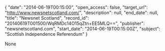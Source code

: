 {
  "date": "2014-06-19T00:15:00", 
  "open_access": false, 
  "target_url": "http://www.newsnetscotland.com/", 
  "description": null, 
  "end_date": null, 
  "title": "Newsnet Scotland", 
  "record_id": "20140619T001500/WqRMDc14O15qZtn+EE5MLQ==", 
  "publisher": "newsnetscotland.com", 
  "start_date": "2014-06-19T00:15:00Z", 
  "subject": "Scottish Independence Referendum"
}

None